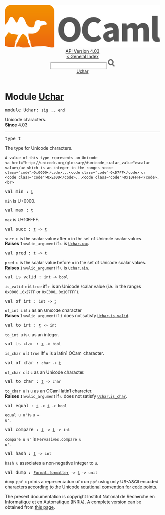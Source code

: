 <!-- ((! set title API !)) ((! set documentation !)) ((! set api !)) ((! set nobreadcrumb !)) -->
<div class="api"><header><nav class="toc brand"><a class="brand" href="https://ocaml.org/"><img src="colour-logo-gray.svg" class="svg" alt="OCaml"></a></nav><nav class="toc"><div class="toc_version"><a href="/docs" id="version-select">API Version 4.03</a></div><a href="index.html">&lt; General Index</a><div class="api_search"><input type="text" name="apisearch" id="api_search" oninput="mySearch(false);" onkeypress="this.oninput();" onclick="this.oninput();" onpaste="this.oninput();">
<img src="search_icon.svg" alt="Search" class="svg" onclick="mySearch(false)"></div>
<div id="search_results"></div><div class="toc_title"><a href="#top">Uchar</a></div><ul></ul></nav></header>

<h1>Module <a href="type_Uchar.html">Uchar</a></h1>

<pre><span class="keyword">module</span> Uchar: <code class="code"><span class="keyword">sig</span></code> <a href="Uchar.html">..</a> <code class="code"><span class="keyword">end</span></code></pre><div class="info module top">
Unicode characters.<br>
<b>Since</b> 4.03<br>
</div>
<hr width="100%">

<pre><span id="TYPEt"><span class="keyword">type</span> <code class="type"></code>t</span> </pre>
<div class="info ">
The type for Unicode characters.
<p>

    A value of this type represents an Unicode
    <a href="http://unicode.org/glossary/#unicode_scalar_value">scalar
    value</a> which is an integer in the ranges <code class="code">0x0000</code>...<code class="code">0xD7FF</code> or
    <code class="code">0xE000</code>...<code class="code">0x10FFFF</code>.<br>
</p></div>


<pre><span id="VALmin"><span class="keyword">val</span> min</span> : <code class="type"><a href="Uchar.html#TYPEt">t</a></code></pre><div class="info ">
<code class="code">min</code> is U+0000.<br>
</div>

<pre><span id="VALmax"><span class="keyword">val</span> max</span> : <code class="type"><a href="Uchar.html#TYPEt">t</a></code></pre><div class="info ">
<code class="code">max</code> is U+10FFFF.<br>
</div>

<pre><span id="VALsucc"><span class="keyword">val</span> succ</span> : <code class="type"><a href="Uchar.html#TYPEt">t</a> -&gt; <a href="Uchar.html#TYPEt">t</a></code></pre><div class="info ">
<code class="code">succ u</code> is the scalar value after <code class="code">u</code> in the set of Unicode scalar
    values.<br>
<b>Raises</b> <code>Invalid_argument</code> if <code class="code">u</code> is <a href="Uchar.html#VALmax"><code class="code"><span class="constructor">Uchar</span>.max</code></a>.<br>
</div>

<pre><span id="VALpred"><span class="keyword">val</span> pred</span> : <code class="type"><a href="Uchar.html#TYPEt">t</a> -&gt; <a href="Uchar.html#TYPEt">t</a></code></pre><div class="info ">
<code class="code">pred u</code> is the scalar value before <code class="code">u</code> in the set of Unicode scalar
    values.<br>
<b>Raises</b> <code>Invalid_argument</code> if <code class="code">u</code> is <a href="Uchar.html#VALmin"><code class="code"><span class="constructor">Uchar</span>.min</code></a>.<br>
</div>

<pre><span id="VALis_valid"><span class="keyword">val</span> is_valid</span> : <code class="type">int -&gt; bool</code></pre><div class="info ">
<code class="code">is_valid n</code> is <code class="code"><span class="keyword">true</span></code> iff <code class="code">n</code> is an Unicode scalar value
    (i.e. in the ranges <code class="code">0x0000</code>...<code class="code">0xD7FF</code> or <code class="code">0xE000</code>...<code class="code">0x10FFFF</code>).<br>
</div>

<pre><span id="VALof_int"><span class="keyword">val</span> of_int</span> : <code class="type">int -&gt; <a href="Uchar.html#TYPEt">t</a></code></pre><div class="info ">
<code class="code">of_int i</code> is <code class="code">i</code> as an Unicode character.<br>
<b>Raises</b> <code>Invalid_argument</code> if <code class="code">i</code> does not satisfy <a href="Uchar.html#VALis_valid"><code class="code"><span class="constructor">Uchar</span>.is_valid</code></a>.<br>
</div>

<pre><span id="VALto_int"><span class="keyword">val</span> to_int</span> : <code class="type"><a href="Uchar.html#TYPEt">t</a> -&gt; int</code></pre><div class="info ">
<code class="code">to_int u</code> is <code class="code">u</code> as an integer.<br>
</div>

<pre><span id="VALis_char"><span class="keyword">val</span> is_char</span> : <code class="type"><a href="Uchar.html#TYPEt">t</a> -&gt; bool</code></pre><div class="info ">
<code class="code">is_char u</code> is <code class="code"><span class="keyword">true</span></code> iff <code class="code">u</code> is a latin1 OCaml character.<br>
</div>

<pre><span id="VALof_char"><span class="keyword">val</span> of_char</span> : <code class="type">char -&gt; <a href="Uchar.html#TYPEt">t</a></code></pre><div class="info ">
<code class="code">of_char c</code> is <code class="code">c</code> as an Unicode character.<br>
</div>

<pre><span id="VALto_char"><span class="keyword">val</span> to_char</span> : <code class="type"><a href="Uchar.html#TYPEt">t</a> -&gt; char</code></pre><div class="info ">
<code class="code">to_char u</code> is <code class="code">u</code> as an OCaml latin1 character.<br>
<b>Raises</b> <code>Invalid_argument</code> if <code class="code">u</code> does not satisfy <a href="Uchar.html#VALis_char"><code class="code"><span class="constructor">Uchar</span>.is_char</code></a>.<br>
</div>

<pre><span id="VALequal"><span class="keyword">val</span> equal</span> : <code class="type"><a href="Uchar.html#TYPEt">t</a> -&gt; <a href="Uchar.html#TYPEt">t</a> -&gt; bool</code></pre><div class="info ">
<code class="code">equal u u'</code> is <code class="code">u = u'</code>.<br>
</div>

<pre><span id="VALcompare"><span class="keyword">val</span> compare</span> : <code class="type"><a href="Uchar.html#TYPEt">t</a> -&gt; <a href="Uchar.html#TYPEt">t</a> -&gt; int</code></pre><div class="info ">
<code class="code">compare u u'</code> is <code class="code"><span class="constructor">Pervasives</span>.compare u u'</code>.<br>
</div>

<pre><span id="VALhash"><span class="keyword">val</span> hash</span> : <code class="type"><a href="Uchar.html#TYPEt">t</a> -&gt; int</code></pre><div class="info ">
<code class="code">hash u</code> associates a non-negative integer to <code class="code">u</code>.<br>
</div>

<pre><span id="VALdump"><span class="keyword">val</span> dump</span> : <code class="type"><a href="Format.html#TYPEformatter">Format.formatter</a> -&gt; <a href="Uchar.html#TYPEt">t</a> -&gt; unit</code></pre><div class="info ">
<code class="code">dump ppf u</code> prints a representation of <code class="code">u</code> on <code class="code">ppf</code> using
    only US-ASCII encoded characters according to the Unicode
    <a href="http://www.unicode.org/versions/latest/appA.pdf">notational
    convention for code points</a>.<br>
</div>
<div class="copyright">The present documentation is copyright Institut National de Recherche en Informatique et en Automatique (INRIA). A complete version can be obtained from <a href="http://caml.inria.fr/pub/docs/manual-ocaml/">this page</a>.</div></div>